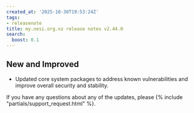 ```yaml
---
created_at: '2025-10-30T19:53:24Z'
tags:
- releasenote
title: my.nesi.org.nz release notes v2.44.0
search:
  boost: 0.1
---
```


## New and Improved
- Updated core system packages to address known vulnerabilities and improve overall security and stability.

If you have any questions about any of the updates, please
{% include "partials/support_request.html" %}.
